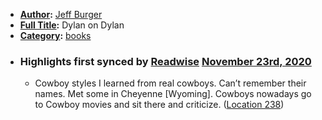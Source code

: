 - **[Author](<Author.md>):** [Jeff Burger](<Jeff Burger.md>)
- **[Full Title](<Full Title.md>):** Dylan on Dylan
- **[Category](<Category.md>):** [books](<books.md>)
- ### Highlights first synced by [Readwise](<Readwise.md>) [November 23rd, 2020](<November 23rd, 2020.md>)
    - Cowboy styles I learned from real cowboys. Can’t remember their names. Met some in Cheyenne [Wyoming]. Cowboys nowadays go to Cowboy movies and sit there and criticize. ([Location 238](https://readwise.io/to_kindle?action=open&asin=B0764JF2L2&location=238))
